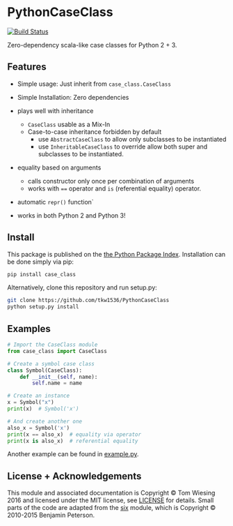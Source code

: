 # PythonCaseClass
[![Build Status](https://travis-ci.org/tkw1536/PythonCaseClass.svg?branch=master)](https://travis-ci.org/tkw1536/PythonCaseClass)

Zero-dependency scala-like case classes for Python 2 + 3.

## Features
* Simple usage: Just inherit from ```case_class.CaseClass```
* Simple Installation: Zero dependencies
* plays well with inheritance
    * ```CaseClass``` usable as a Mix-In
    * Case-to-case inheritance forbidden by default
        * use ```AbstractCaseClass``` to allow only subclasses to be instantiated
        * use ```InheritableCaseClass``` to override allow both super and
        subclasses to be instantiated.
* equality based on arguments
    * calls constructor only once per combination of arguments
    * works with ```==``` operator and ```is``` (referential equality) operator.
* automatic ```repr()``` function`

* works in both Python 2 and Python 3!

## Install

This package is published on the
[the Python Package Index](https://pypi.python.org/pypi/case_class).
Installation can be done simply via pip:

```bash
pip install case_class
```

Alternatively, clone this repository and run setup.py:

```bash
git clone https://github.com/tkw1536/PythonCaseClass
python setup.py install
```

## Examples
```python
# Import the CaseClass module
from case_class import CaseClass

# Create a symbol case class
class Symbol(CaseClass):
    def __init__(self, name):
        self.name = name

# Create an instance
x = Symbol("x")
print(x)  # Symbol('x')

# And create another one
also_x = Symbol('x')
print(x == also_x)  # equality via operator
print(x is also_x)  # referential equality
```

Another example can be found in [example.py](example.py).



## License + Acknowledgements

This module and associated documentation is Copyright &copy; Tom Wiesing 2016
and licensed under the MIT license, see [LICENSE](license) for details. Small
parts of the code are adapted from the [six](https://pypi.python.org/pypi/six)
module, which is Copyright &copy; 2010-2015 Benjamin Peterson.
